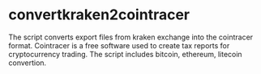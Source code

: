 # convertkraken2cointracer
The script converts export files from kraken exchange into the cointracer format. Cointracer is a free software used to create tax reports for cryptocurrency trading. The script includes bitcoin, ethereum, litecoin convertion.

